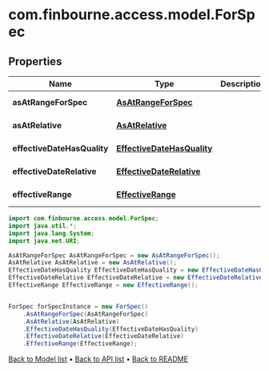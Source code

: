 # com.finbourne.access.model.ForSpec

## Properties

Name | Type | Description | Notes
------------ | ------------- | ------------- | -------------
**asAtRangeForSpec** | [**AsAtRangeForSpec**](AsAtRangeForSpec.md) |  | [optional] [default to AsAtRangeForSpec]
**asAtRelative** | [**AsAtRelative**](AsAtRelative.md) |  | [optional] [default to AsAtRelative]
**effectiveDateHasQuality** | [**EffectiveDateHasQuality**](EffectiveDateHasQuality.md) |  | [optional] [default to EffectiveDateHasQuality]
**effectiveDateRelative** | [**EffectiveDateRelative**](EffectiveDateRelative.md) |  | [optional] [default to EffectiveDateRelative]
**effectiveRange** | [**EffectiveRange**](EffectiveRange.md) |  | [optional] [default to EffectiveRange]

```java
import com.finbourne.access.model.ForSpec;
import java.util.*;
import java.lang.System;
import java.net.URI;

AsAtRangeForSpec AsAtRangeForSpec = new AsAtRangeForSpec();
AsAtRelative AsAtRelative = new AsAtRelative();
EffectiveDateHasQuality EffectiveDateHasQuality = new EffectiveDateHasQuality();
EffectiveDateRelative EffectiveDateRelative = new EffectiveDateRelative();
EffectiveRange EffectiveRange = new EffectiveRange();


ForSpec forSpecInstance = new ForSpec()
    .AsAtRangeForSpec(AsAtRangeForSpec)
    .AsAtRelative(AsAtRelative)
    .EffectiveDateHasQuality(EffectiveDateHasQuality)
    .EffectiveDateRelative(EffectiveDateRelative)
    .EffectiveRange(EffectiveRange);
```


[Back to Model list](../README.md#documentation-for-models) &#8226; [Back to API list](../README.md#documentation-for-api-endpoints) &#8226; [Back to README](../README.md)

